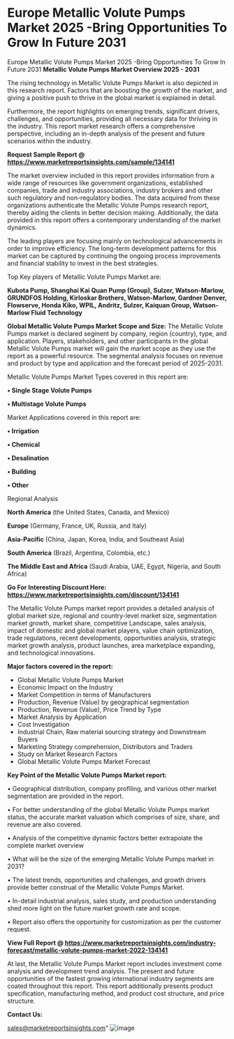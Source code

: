 # Europe Metallic Volute Pumps Market 2025 -Bring Opportunities To Grow In Future 2031
Europe Metallic Volute Pumps Market 2025 -Bring Opportunities To Grow In Future 2031
<Strong> Metallic Volute Pumps Market Overview 2025 - 2031</strong>

The rising technology in Metallic Volute Pumps Market is also depicted in this research report. Factors that are boosting the growth of the market, and giving a positive push to thrive in the global market is explained in detail.

Furthermore, the report highlights on emerging trends, significant drivers, challenges, and opportunities, providing all necessary data for thriving in the industry. This report market research offers a comprehensive perspective, including an in-depth analysis of the present and future scenarios within the industry.

<strong>Request Sample Report @ <a href=https://www.marketreportsinsights.com/sample/134141>https://www.marketreportsinsights.com/sample/134141</a></strong>

The market overview included in this report provides information from a wide range of resources like government organizations, established companies, trade and industry associations, industry brokers and other such regulatory and non-regulatory bodies. The data acquired from these organizations authenticate the Metallic Volute Pumps research report, thereby aiding the clients in better decision making. Additionally, the data provided in this report offers a contemporary understanding of the market dynamics.

The leading players are focusing mainly on technological advancements in order to improve efficiency. The long-term development patterns for this market can be captured by continuing the ongoing process improvements and financial stability to invest in the best strategies.

Top Key players of Metallic Volute Pumps Market are:

<strong>Kubota Pump, Shanghai Kai Quan Pump (Group), Sulzer, Watson-Marlow, GRUNDFOS Holding, Kirloskar Brothers, Watson-Marlow, Gardner Denver, Flowserve, Honda Kiko, WPIL, Andritz, Sulzer, Kaiquan Group, Watson-Marlow Fluid Technology</strong>

<strong><b>Global Metallic Volute Pumps Market Scope and Size:</b></strong>
The Metallic Volute Pumps market is declared segment by company, region (country), type, and application. Players, stakeholders, and other participants in the global Metallic Volute Pumps market will gain the market scope as they use the report as a powerful resource. The segmental analysis focuses on revenue and product by type and application and the forecast period of 2025-2031.

Metallic Volute Pumps Market Types covered in this report are:

<strong>• Single Stage Volute Pumps

• Multistage Volute Pumps</strong>

Market Applications covered in this report are:

<strong>• Irrigation

• Chemical

• Desalination

• Building

• Other</strong> 

Regional Analysis

<strong>North America</strong> (the United States, Canada, and Mexico)

<strong>Europe</strong> (Germany, France, UK, Russia, and Italy)

<strong>Asia-Pacific</strong> (China, Japan, Korea, India, and Southeast Asia)

<strong>South America</strong> (Brazil, Argentina, Colombia, etc.)

<strong>The Middle East and Africa</strong> (Saudi Arabia, UAE, Egypt, Nigeria, and South Africa)

<strong>Go For Interesting Discount Here: <a href=https://www.marketreportsinsights.com/discount/134141>https://www.marketreportsinsights.com/discount/134141</a></strong>

The Metallic Volute Pumps market report provides a detailed analysis of global market size, regional and country-level market size, segmentation market growth, market share, competitive Landscape, sales analysis, impact of domestic and global market players, value chain optimization, trade regulations, recent developments, opportunities analysis, strategic market growth analysis, product launches, area marketplace expanding, and technological innovations.

<strong><b>Major factors covered in the report:</b></strong>
<ul>
  <li>Global Metallic Volute Pumps Market </li>
  <li>Economic Impact on the Industry</li>
  <li>Market Competition in terms of Manufacturers</li>
  <li>Production, Revenue (Value) by geographical segmentation</li>
  <li>Production, Revenue (Value), Price Trend by Type</li>
  <li>Market Analysis by Application</li>
  <li>Cost Investigation</li>
  <li>Industrial Chain, Raw material sourcing strategy and Downstream Buyers</li>
  <li>Marketing Strategy comprehension, Distributors and Traders</li>
  <li>Study on Market Research Factors</li>
  <li>Global Metallic Volute Pumps Market Forecast</li>
</ul>

<strong><b>Key Point of the Metallic Volute Pumps Market report:</b></strong>

• Geographical distribution, company profiling, and various other market segmentation are provided in the report.

• For better understanding of the global Metallic Volute Pumps market status, the accurate market valuation which comprises of size, share, and revenue are also covered.

• Analysis of the competitive dynamic factors better extrapolate the complete market overview

• What will be the size of the emerging Metallic Volute Pumps market in 2031?

• The latest trends, opportunities and challenges, and growth drivers provide better construal of the Metallic Volute Pumps Market.

• In-detail industrial analysis, sales study, and production understanding shed more light on the future market growth rate and scope.

• Report also offers the opportunity for customization as per the customer request.

<strong><b>View Full Report @ <a href=https://www.marketreportsinsights.com/industry-forecast/metallic-volute-pumps-market-2022-134141>https://www.marketreportsinsights.com/industry-forecast/metallic-volute-pumps-market-2022-134141</a></b></strong>


At last, the Metallic Volute Pumps Market report includes investment come analysis and development trend analysis. The present and future opportunities of the fastest growing international industry segments are coated throughout this report. This report additionally presents product specification, manufacturing method, and product cost structure, and price structure.

<strong>Contact Us:</strong>

sales@marketreportsinsights.com"
![image](https://github.com/user-attachments/assets/244b470e-399c-44b7-a698-8f0e0c91e2d3)
